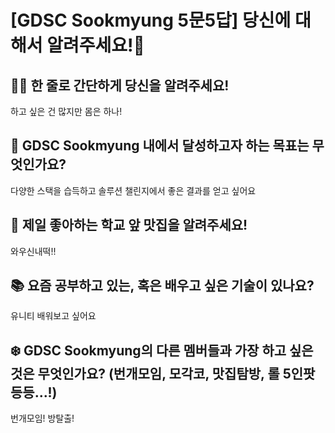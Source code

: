 # [GDSC Sookmyung 5문5답] 당신에 대해서 알려주세요!👀

## ☝🏻 한 줄로 간단하게 당신을 알려주세요!
하고 싶은 건 많지만 몸은 하나!

## 🎯 GDSC Sookmyung 내에서 달성하고자 하는 목표는 무엇인가요?
다양한 스택을 습득하고 솔루션 챌린지에서 좋은 결과를 얻고 싶어요

## 🍕 제일 좋아하는 학교 앞 맛집을 알려주세요!
와우신내떡!!

## 📚 요즘 공부하고 있는, 혹은 배우고 싶은 기술이 있나요?
유니티 배워보고 싶어요

## ❄️ GDSC Sookmyung의 다른 멤버들과 가장 하고 싶은 것은 무엇인가요? (번개모임, 모각코, 맛집탐방, 롤 5인팟 등등...!)
번개모임! 방탈출!
